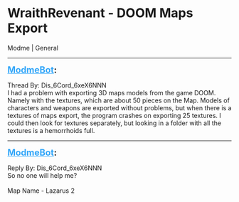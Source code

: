 # WraithRevenant - DOOM Maps Export
Modme | General

---
<strong style="font-size: 1.4em;"><span style="text-decoration: underline;text-decoration-color: #34a7f9;"><span style="color:#34a7f9;">ModmeBot</span></span>:</strong>

<p>Thread By: Dis_6Cord_6xeX6NNN<br />I had a problem with exporting 3D maps models from the game DOOM. Namely with the textures, which are about 50 pieces on the Map. Models of characters and weapons are exported without problems, but when there is a textures of maps export, the program crashes on exporting 25 textures. I could then look for textures separately, but looking in a folder with all the textures is a hemorrhoids full.</p>

---
<strong style="font-size: 1.4em;"><span style="text-decoration: underline;text-decoration-color: #34a7f9;"><span style="color:#34a7f9;">ModmeBot</span></span>:</strong>

<p>Reply By: Dis_6Cord_6xeX6NNN<br />So no one will help me?<br /> <br />Map Name - Lazarus 2</p>
